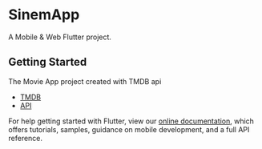 # SinemApp

A Mobile & Web Flutter project.

## Getting Started

The Movie App project created with TMDB api

- [TMDB](https://www.themoviedb.org/)
- [API](https://www.themoviedb.org/settings/api)


For help getting started with Flutter, view our
[online documentation](https://flutter.dev/docs), which offers tutorials,
samples, guidance on mobile development, and a full API reference.

